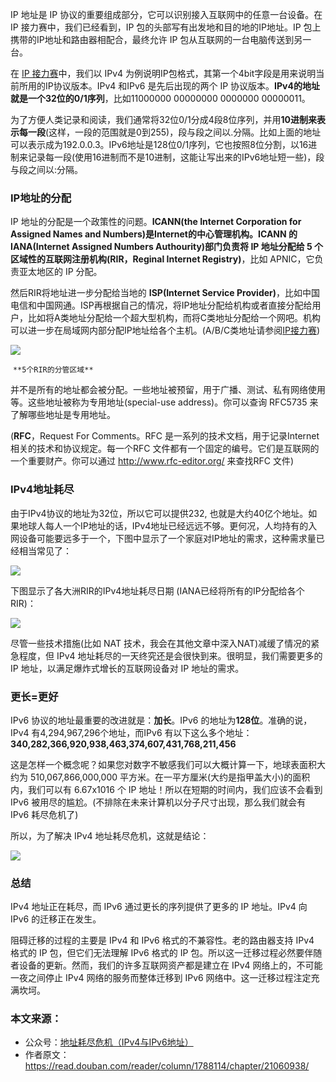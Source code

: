 IP 地址是 IP 协议的重要组成部分，它可以识别接入互联网中的任意一台设备。在 IP 接力赛中，我们已经看到，IP 包的头部写有出发地和目的地的IP地址。IP 包上携带的IP地址和路由器相配合，最终允许 IP 包从互联网的一台电脑传送到另一台。

在 [IP 接力赛](https://mp.weixin.qq.com/s?__biz=MzIwNTc4NTEwOQ==&mid=2247483787&idx=1&sn=c55dc4db56115623090e2d22bba4d61b&chksm=972ad0f1a05d59e727c0be3907b037b00e88e7180128603aac9ce9d158cdfbe9b906565c1b53&mpshare=1&scene=21&srcid=0903GADvZTwVybIPH6rnDla6#wechat_redirect)中，我们以 IPv4 为例说明IP包格式，其第一个4bit字段是用来说明当前所用的IP协议版本。IPv4 和IPv6 是先后出现的两个 IP 协议版本。**IPv4的地址就是一个32位的0/1序列**，比如11000000 00000000 0000000 00000011。

为了方便人类记录和阅读，我们通常将32位0/1分成4段8位序列，并用**10进制来表示每一段**(这样，一段的范围就是0到255)，段与段之间以.分隔。比如上面的地址可以表示成为192.0.0.3。IPv6地址是128位0/1序列，它也按照8位分割，以16进制来记录每一段(使用16进制而不是10进制，这能让写出来的IPv6地址短一些)，段与段之间以:分隔。

### IP地址的分配

IP 地址的分配是一个政策性的问题。**ICANN(**the Internet Corporation for Assigned Names and Numbers)是Internet的中心管理机构。ICANN 的 IANA(Internet Assigned Numbers Authourity)部门负责将 IP 地址分配给 5 个区域性的**互联网注册机构(RIR，Reginal Internet Registry)**，比如 APNIC，它负责亚太地区的 IP 分配。

然后RIR将地址进一步分配给当地的 **ISP(Internet Service Provider)**，比如中国电信和中国网通。ISP再根据自己的情况，将IP地址分配给机构或者直接分配给用户，比如将A类地址分配给一个超大型机构，而将C类地址分配给一个网吧。机构可以进一步在局域网内部分配IP地址给各个主机。(A/B/C类地址请参阅[IP接力赛](https://mp.weixin.qq.com/s?__biz=MzIwNTc4NTEwOQ==&mid=2247483787&idx=1&sn=c55dc4db56115623090e2d22bba4d61b&chksm=972ad0f1a05d59e727c0be3907b037b00e88e7180128603aac9ce9d158cdfbe9b906565c1b53&mpshare=1&scene=21&srcid=0903GADvZTwVybIPH6rnDla6#wechat_redirect))

![](http://mmbiz.qpic.cn/mmbiz_png/FWANMMXDrgLpoUxYwbZrzy4ajjfTR1D0NUf0ibMd1pjYic6Qn2iaQYicuQj4E5iabIoFyXYwtc36KdyIcySYfgAATicQ/640?wx_fmt=png&tp=webp&wxfrom=5&wx_lazy=1)

​									`**5个RIR的分管区域**`

并不是所有的地址都会被分配。一些地址被预留，用于广播、测试、私有网络使用等。这些地址被称为专用地址(special-use address)。你可以查询 RFC5735 来了解哪些地址是专用地址。

(**RFC**，Request For Comments。RFC 是一系列的技术文档，用于记录Internet相关的技术和协议规定。每一个RFC 文件都有一个固定的编号。它们是互联网的一个重要财产。你可以通过 http://www.rfc-editor.org/ 来查找RFC 文件)

### IPv4地址耗尽

由于IPv4协议的地址为32位，所以它可以提供232, 也就是大约40亿个地址。如果地球人每人一个IP地址的话，IPv4地址已经远远不够。更何况，人均持有的入网设备可能要远多于一个，下图中显示了一个家庭对IP地址的需求，这种需求量已经相当常见了：

![](http://mmbiz.qpic.cn/mmbiz_png/FWANMMXDrgLpoUxYwbZrzy4ajjfTR1D0Daq9N573uWGHQzcFK6QcqSabVUFUfuChXVjZt6yzjw6o2EgAtELlGg/640?wx_fmt=png&tp=webp&wxfrom=5&wx_lazy=1)

下图显示了各大洲RIR的IPv4地址耗尽日期 (IANA已经将所有的IP分配给各个RIR)：

![](http://mmbiz.qpic.cn/mmbiz_png/FWANMMXDrgLpoUxYwbZrzy4ajjfTR1D0Lryq11pdC8lIq1ISfjxKSibqibhZiaRIOAeeenpib4sgiakStJLmHS6cNicg/640?wx_fmt=png&tp=webp&wxfrom=5&wx_lazy=1)

尽管一些技术措施(比如 NAT 技术，我会在其他文章中深入NAT)减缓了情况的紧急程度，但 IPv4 地址耗尽的一天终究还是会很快到来。很明显，我们需要更多的 IP 地址，以满足爆炸式增长的互联网设备对 IP 地址的需求。

### 更长=更好

IPv6 协议的地址最重要的改进就是：**加长**。IPv6 的地址为**128位**。准确的说，IPv4 有4,294,967,296个地址，而IPv6 有以下这么多个地址：**340,282,366,920,938,463,374,607,431,768,211,456**

这是怎样一个概念呢？如果您对数字不敏感我们可以大概计算一下，地球表面积大约为 510,067,866,000,000 平方米。在一平方厘米(大约是指甲盖大小)的面积内，我们可以有 6.67x1016 个 IP 地址！所以在短期的时间内，我们应该不会看到 IPv6 被用尽的尴尬。(不排除在未来计算机以分子尺寸出现，那么我们就会有 IPv6 耗尽危机了)

所以，为了解决 IPv4 地址耗尽危机，这就是结论：

![](http://mmbiz.qpic.cn/mmbiz_png/FWANMMXDrgLpoUxYwbZrzy4ajjfTR1D0ZHj0hbbUZDO4sute5ICsz1ba64QfBYeibaLnuDoqpCKedhT1Yy932XA/640?wx_fmt=png&tp=webp&wxfrom=5&wx_lazy=1)

### 总结

IPv4 地址正在耗尽，而 IPv6 通过更长的序列提供了更多的 IP 地址。IPv4 向 IPv6 的迁移正在发生。

阻碍迁移的过程的主要是 IPv4 和 IPv6 格式的不兼容性。老的路由器支持 IPv4 格式的 IP 包，但它们无法理解 IPv6 格式的 IP 包。所以这一迁移过程必然要伴随者设备的更新。然而，我们的许多互联网资产都是建立在 IPv4 网络上的，不可能一夜之间停止 IPv4 网络的服务而整体迁移到 IPv6 网络中。这一迁移过程注定充满坎坷。



### 本文来源：

- 公众号：[地址耗尽危机（IPv4与IPv6地址）](https://mp.weixin.qq.com/s?__biz=MzIwNTc4NTEwOQ==&mid=2247483795&idx=1&sn=17f78c3746016607b35782aaf4ed1611&chksm=972ad0e9a05d59ffa83fc04cd414b188983f4b422ff51c4c074e3ef4711ef7108367d870db7c&mpshare=1&srcid=1007lXMdILEYGgZM5BL4ofTb&scene=21#wechat_redirect)
- 作者原文：https://read.douban.com/reader/column/1788114/chapter/21060938/











